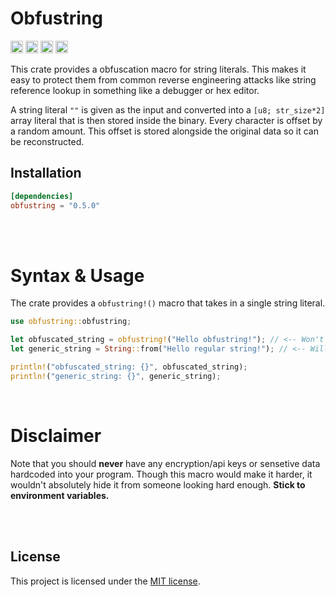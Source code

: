 # Obfustring

[<img alt="github" src="https://img.shields.io/badge/github-Retoon/obfustring-8da0cb?style=for-the-badge&labelColor=555555&logo=github" height="20">](https://github.com/Retoon/obfustring) [<img alt="crates.io" src="https://img.shields.io/crates/v/obfustring?style=for-the-badge&color=fc8d62&logo=rust" height="20">](https://crates.io/crates/obfustring) [<img alt="docs.rs" src="https://img.shields.io/badge/docs.rs-obfustring-66a2a5?style=for-the-badge&labelColor=555555&logo=docs.rs" height="20">](https://docs.rs/obfustring/latest/obfustring)
[<img alt="license" src="https://img.shields.io/badge/license-MIT-ddfdf?style=for-the-badge&badge=" height="20">](https://github.com/Retoon/obfustring/blob/master/LICENSE)

This crate provides a obfuscation macro for string literals. This makes it easy to protect them from common reverse engineering attacks like string reference lookup in something like a debugger or hex editor.

A string literal `""` is given as the input and converted into a `[u8; str_size*2]` array literal that is then stored inside the binary. Every character is offset by a random amount. This offset is stored alongside the original data so it can be reconstructed.

## Installation

```toml
[dependencies]
obfustring = "0.5.0"
```

<br><br>

# Syntax & Usage

The crate provides a `obfustring!()` macro that takes in a single string literal.

```rs
use obfustring::obfustring;

let obfuscated_string = obfustring!("Hello obfustring!"); // <-- Won't show up in binaries or hex editors
let generic_string = String::from("Hello regular string!"); // <-- Will show up in binaries or hex editors

println!("obfuscated_string: {}", obfuscated_string);
println!("generic_string: {}", generic_string);
```

<br>

# Disclaimer
Note that you should **never** have any encryption/api keys or
sensetive data hardcoded into your program. Though this macro
would make it harder, it wouldn't absolutely hide it from
someone looking hard enough. **Stick to environment variables.**

<br><br>

## License

This project is licensed under the [MIT license].

[mit license]: https://github.com/Retoon/obfustring/blob/master/LICENSE
